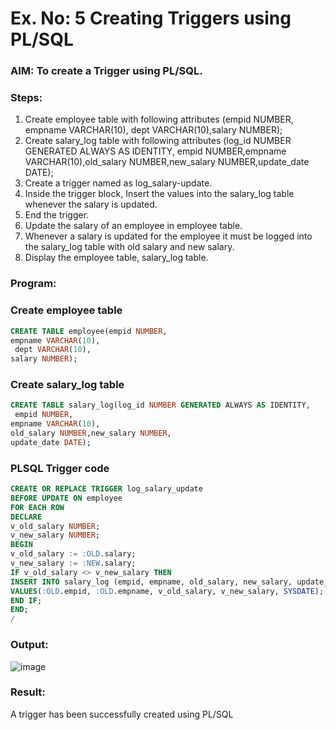 # Ex. No: 5 Creating Triggers using PL/SQL

### AIM: To create a Trigger using PL/SQL.

### Steps:
1. Create employee table with following attributes (empid NUMBER, empname VARCHAR(10), dept VARCHAR(10),salary NUMBER);
2. Create salary_log table with following attributes (log_id NUMBER GENERATED ALWAYS AS IDENTITY, empid NUMBER,empname VARCHAR(10),old_salary NUMBER,new_salary NUMBER,update_date DATE);
3. Create a trigger named as log_salary-update.
4. Inside the trigger block, Insert the values into the salary_log table whenever the salary is updated.
5. End the trigger.
6. Update the salary of an employee in employee table.
7. Whenever a salary is updated for the employee it must be logged into the salary_log table with old salary and new salary.
8. Display the employee table, salary_log table.

### Program:
### Create employee table
```sql
CREATE TABLE employee(empid NUMBER,
empname VARCHAR(10),
 dept VARCHAR(10),
salary NUMBER);
```
### Create salary_log table
```sql
CREATE TABLE salary_log(log_id NUMBER GENERATED ALWAYS AS IDENTITY,
 empid NUMBER,
empname VARCHAR(10),
old_salary NUMBER,new_salary NUMBER,
update_date DATE);
```
### PLSQL Trigger code
```sql
CREATE OR REPLACE TRIGGER log_salary_update
BEFORE UPDATE ON employee
FOR EACH ROW
DECLARE
v_old_salary NUMBER;
v_new_salary NUMBER;
BEGIN
v_old_salary := :OLD.salary;
v_new_salary := :NEW.salary;
IF v_old_salary <> v_new_salary THEN
INSERT INTO salary_log (empid, empname, old_salary, new_salary, update_date)
VALUES(:OLD.empid, :OLD.empname, v_old_salary, v_new_salary, SYSDATE);
END IF;
END;
/
```
### Output:
![image](https://github.com/Prajeeth17/Ex-No-5-Creating-Triggers-using-PL-SQL/assets/120513885/3d201aaa-1dc7-47a7-803b-a9dd3429b6f3)

### Result:
A trigger has been successfully created using PL/SQL
